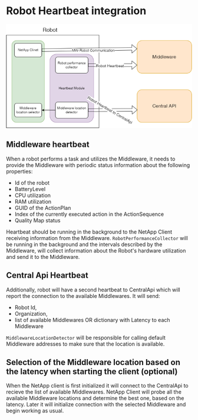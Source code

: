 # Robot Heartbeat integration



![Robot Heartbeat Schematics](RobotHeartbeat.drawio.png)


## Middleware heartbeat

When a robot performs a task and utilizes the Middleware, it needs to provide the Middleware with periodic status information about the following properties:

* Id of the robot
* BatteryLevel
* CPU utilization
* RAM utilization
* GUID of the ActionPlan
* Index of the currently executed action in the ActionSequence
* Quality Map status


Heartbeat should be running in the background to the NetApp Client receiving information from the Middleware. 
`RobotPerformanceCollector` will be running in the background and the intervals described by the Middleware, will collect information about the Robot's hardware utilization and send it to the Middleware.


## Central Api Heartbeat

Additionally, robot will have a second heartbeat to CentralApi which will report the connection to the available Middlewares. It will send:

* Robot Id,
* Organization,
* list of available Middlewares OR dictionary with Latency to each Middleware

`MiddlewareLocationDetector` will be responsible for calling default Middleware addresses to make sure that the location is available. 


## Selection of the Middleware location based on the latency when starting the client (optional)

When the NetApp client is first initialized it will connect to the CentralApi to recieve the list of available Middlewares. NetApp Client will probe all the available Middleware locations and determine the best one, based on the latency.
Later it will initialize connection with the selected Middleware and begin working as usual.